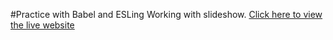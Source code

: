 #Practice with Babel and ESLing
Working with slideshow. [Click here to view the live website](https://leslietepale.github.io/LeslieTepale-PracticeBabel/)